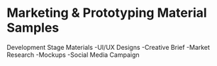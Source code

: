 Marketing & Prototyping Material Samples
=========================
Development Stage Materials
-UI/UX Designs
-Creative Brief
-Market Research
-Mockups
-Social Media Campaign
